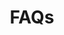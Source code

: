 ---
layout: page
title: FAQs
permalink: /faqs/
background: light
has_small_banner: true
bg_image: https://res.cloudinary.com/softcomux/image/upload/v1534163330/eyw-web/pages/faqs-head.jpg
list:
- title: What is Eyowo?
  body: |-
    Eyowo is a digital solution that helps you achieve simple day-to-day financial transactions. To use Eyowo, simply create an account <a href="https://app.eyowo.com/" target="_blank">here</a> and you’re on your way to making your first transaction in seconds. Technically, you already have an Eyowo account. Find out here!
- title: How do I create an Eyowo account?
  body: |-
    You can create a free account by following this <a href="https://app.eyowo.com/" target="_blank">link</a>
- title: Is it secure?
  body: |-
    All transactions on Eyowo are secure. This helps us prevent unauthorized access to your account. Contact us immediately via [support@eyowo.com](mailto:support@eyowo.com) if you have noticed any unauthorized activity on your Eyowo account.
- title: How can I recover my password?
  body: |-
    If you are having issues signing into your account because you forgot your username or PIN, you can retrieve your details by clicking on "forgot password" on the <a href="https://app.eyowo.com/" target="_blank">login</a> page.
- title: Where can I use Eyowo?
  body: |-
    A lot of digital and traditional stores are collecting payments with Eyowo. You can also use Eyowo to pay flight tickets, bills, hotel bookings etc. You can send funds to anyone in Nigeria with Eyowo. All you need is their phone number. Sending money has never been this seamless. 
- title: Can I use Eyowo if I don’t have a smartphone?
  body: |-
    You don’t need a smartphone to receive payments. You only need to have a working and NCC-registered phone number to receive and make payments.
- title: Is it possible for me to send money to the wrong person?
  body: |-
    Every time you send money using Eyowo, you get the chance to verify the name of the recipient before confirming the payment, so you can check you’re sending money to the right person. We advise you to verify receiver’s details properly before sending!
- title: What happens if my mobile phone is lost or stolen?
  body: |-
    It isn’t possible to send a payment using Eyowo without your app’s password or transaction code. In case this happens, please log on to Eyowo on the web in order to secure your account.
- title: How do I add a card/link my bank account to my Eyowo account?
  body: |-
    You can add a bank card to your Eyowo account. This typically happens during onboarding. You can also view and manage your card/bank authorizations from your profile section.
- title: How do I send payments using Eyowo?
  body: |-
    To make a payment, you need to log into Eyowo and either select the contact you wish to pay or manually enter their mobile number.

    Every time you send money through Eyowo, you get to verify the name of the recipient, so you can check you’re sending money to the right person. Once you’re satisfied, press send and you’ll receive confirmation straight away that your payment has been sent.
- title: Why Should I Trust Eyowo?
  body: |-
    Eyowo is bringing relief to both the banked and unbanked, to all those who struggle in long bank queues to carry out simple financial transactions.

    With Eyowo, the complaints associated with transactions that ought to be simplified is totally eliminated. You asked for it, we delivered.
---